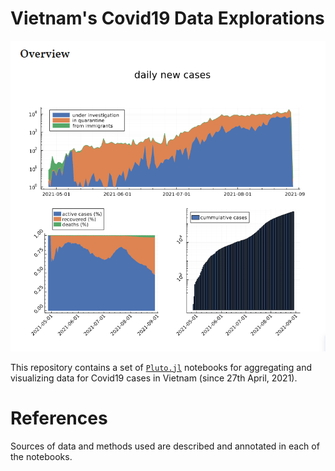 # Vietnam's Covid19 Data Explorations

![Front cover](images/frontcover.png)

This repository contains a set of [`Pluto.jl`] notebooks for aggregating and visualizing data for Covid19 cases in Vietnam (since 27th April, 2021).

[`Pluto.jl`]: https://github.com/fonsp/Pluto.jl

# References

Sources of data and methods used are described and annotated in each of the notebooks.
